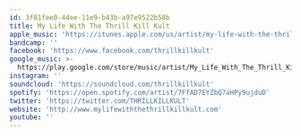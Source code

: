 ```yaml
---
id: 3f81fee0-44ee-11e9-b43b-a97e9522b58b
title: My Life With The Thrill Kill Kult
apple_music: 'https://itunes.apple.com/us/artist/my-life-with-the-thrill-kill-kult/15151045'
bandcamp: ''
facebook: 'https://www.facebook.com/thrillkillkult'
google_music: >-
  https://play.google.com/store/music/artist/My_Life_With_The_Thrill_Kill_Kult?id=Aev4brd3xgg427iwjepoe5i4vca
instagram: ''
soundcloud: 'https://soundcloud.com/thrillkillkult'
spotify: 'https://open.spotify.com/artist/7FfAD7EYZbQ7aHPy9ujduD'
twitter: 'https://twitter.com/THRILLKILLKULT'
website: 'http://www.mylifewiththethrillkillkult.com'
youtube: ''
---
```

